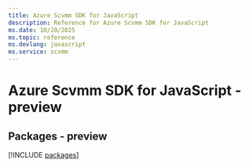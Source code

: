 ```yaml
---
title: Azure Scvmm SDK for JavaScript
description: Reference for Azure Scvmm SDK for JavaScript
ms.date: 10/20/2025
ms.topic: reference
ms.devlang: javascript
ms.service: scvmm
---
```

# Azure Scvmm SDK for JavaScript - preview
## Packages - preview
[!INCLUDE [packages](scvmm-index.md)]